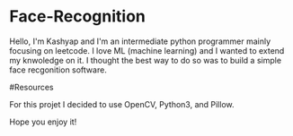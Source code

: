# Face-Recognition
Hello, I'm Kashyap and I'm an intermediate python programmer mainly focusing on leetcode. I love ML (machine learning) and I wanted to extend my knwoledge on it. I thought the best way to do so was to build a simple face recgonition software.

#Resources

For this projet I decided to use OpenCV, Python3, and Pillow.

Hope you enjoy it!
